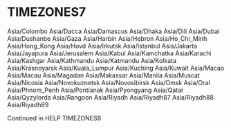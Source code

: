 # TIMEZONES7
  Asia/Colombo                       Asia/Dacca
  Asia/Damascus                      Asia/Dhaka
  Asia/Dili                          Asia/Dubai
  Asia/Dushanbe                      Asia/Gaza
  Asia/Harbin                        Asia/Hebron
  Asia/Ho_Chi_Minh                   Asia/Hong_Kong
  Asia/Hovd                          Asia/Irkutsk
  Asia/Istanbul                      Asia/Jakarta
  Asia/Jayapura                      Asia/Jerusalem
  Asia/Kabul                         Asia/Kamchatka
  Asia/Karachi                       Asia/Kashgar
  Asia/Kathmandu                     Asia/Katmandu
  Asia/Kolkata                       Asia/Krasnoyarsk
  Asia/Kuala_Lumpur                  Asia/Kuching
  Asia/Kuwait                        Asia/Macao
  Asia/Macau                         Asia/Magadan
  Asia/Makassar                      Asia/Manila
  Asia/Muscat                        Asia/Nicosia
  Asia/Novokuznetsk                  Asia/Novosibirsk
  Asia/Omsk                          Asia/Oral
  Asia/Phnom_Penh                    Asia/Pontianak
  Asia/Pyongyang                     Asia/Qatar
  Asia/Qyzylorda                     Asia/Rangoon
  Asia/Riyadh                        Asia/Riyadh87
  Asia/Riyadh88                      Asia/Riyadh89

Continued in HELP TIMEZONES8

